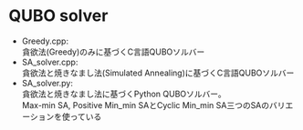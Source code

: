 # QUBO solver
* Greedy.cpp:
   <br>貪欲法(Greedy)のみに基づくC言語QUBOソルバー
* SA_solver.cpp:
   <br>貪欲法と焼きなまし法(Simulated Annealing)に基づくC言語QUBOソルバー
* SA_solver.py:
   <br>貪欲法と焼きなまし法に基づくPython QUBOソルバー。
   <br>Max-min SA, Positive Min_min SAとCyclic Min_min SA三つのSAのバリエーションを使っている
